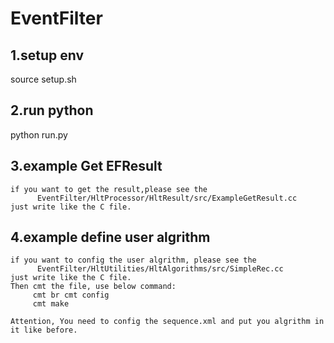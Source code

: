 # EventFilter

## 1.setup env  
  
source setup.sh  
  
## 2.run python  
  
python run.py  
  
## 3.example Get EFResult
    if you want to get the result,please see the  
          EventFilter/HltProcessor/HltResult/src/ExampleGetResult.cc  
    just write like the C file.  

## 4.example define user algrithm  
  
    if you want to config the user algrithm, please see the  
          EventFilter/HltUtilities/HltAlgorithms/src/SimpleRec.cc  
    just write like the C file.  
    Then cmt the file, use below command:  
         cmt br cmt config  
         cmt make  
       
    Attention, You need to config the sequence.xml and put you algrithm in it like before.
   
